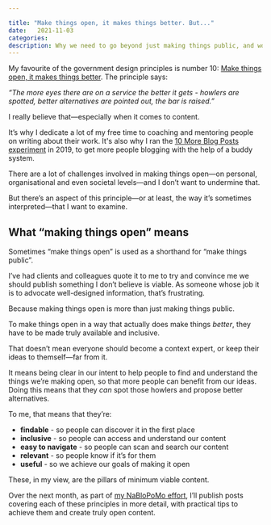 ```yaml
---

title: "Make things open, it makes things better. But..."
date:   2021-11-03
categories:
description: Why we need to go beyond just making things public, and work on making them truly open. And how to do it.
---
```


My favourite of the government design principles is number 10: [Make things open, it makes things better](https://www.gov.uk/guidance/government-design-principles#make-things-open-it-makes-things-better). 
The principle says:

_“The more eyes there are on a service the better it gets - howlers are spotted, better alternatives are pointed out, the bar is raised.”_

I really believe that—especially when it comes to content.

It’s why I dedicate a lot of my free time to coaching and mentoring people on writing about their work. It's also why I ran the [10 More Blog Posts experiment](https://amyhupe.co.uk/articles/lets-write-more-blog-posts-an-experiment/) in 2019, to get more people blogging with the help of a buddy system.

There are a lot of challenges involved in making things open—on personal, organisational and even societal levels—and I don’t want to undermine that. 

But there’s an aspect of this principle—or at least, the way it’s sometimes interpreted—that I want to examine.

## What “making things open” means

Sometimes “make things open” is used as a shorthand for “make things public”. 

I’ve had clients and colleagues quote it to me to try and convince me we should publish something I don’t believe is viable. As someone whose job it is to advocate well-designed information, that’s frustrating.

Because making things open is more than just making things public.

To make things open in a way that actually does make things _better_, they have to be made truly available and inclusive.

That doesn’t mean everyone should become a context expert, or keep their ideas to themself—far from it.

It means being clear in our intent to help people to find and understand the things we’re making open, so that more people can benefit from our ideas. Doing this means that they _can_ spot those howlers and propose better alternatives.

To me, that means that they’re:

- **findable** - so people can discover it in the first place
- **inclusive** - so people can access and understand our content
- **easy to navigate** - so people can scan and search our content
- **relevant** - so people know if it’s for them
- **useful** - so we achieve our goals of making it open

These, in my view, are the pillars of minimum viable content.

Over the next month, as part of [my NaBloPoMo effort](/articles/nablopomo-day-1/), I’ll publish posts covering each of these principles in more detail, with practical tips to achieve them and create truly open content.
